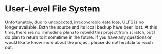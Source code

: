 # User-Level File System
Unfortunately, due to unexpected, irrecoverable data loss, ULFS is no longer available. Both the source and its local backup have been lost. At this time, there are no immediate plans to rebuild this project from scratch, but I do plan to return to it sometime in the future. If you have any questions or would like to know more about the project, please do not hesitate to reach out. 
